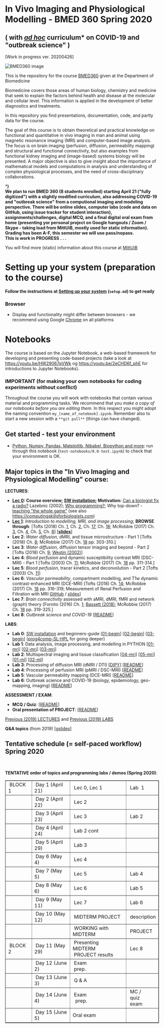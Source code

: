 # In Vivo Imaging and Physiological Modelling - BMED 360 Spring 2020

## ( with [_ad hoc_](./outbreak-science/README_outbr_sci.md) curriculum* on COVID-19 and "outbreak science" )

[Work in progress ver. 20200426]

![BMED360 image](./assets/bmed360_logo.png)

This is the repository for the course [BMED360](https://www.uib.no/en/course/BMED360) given at the Department of Biomedicine<br>

Biomedicine covers those areas of human biology, chemistry and medicine that seek to explain the factors behind health and disease at the molecular and cellular level. This information is applied in the development of better diagnostics and treatments.<br>

In this repository you find presentations, documentation, code, and partly data for the course.

The goal of this course is to obtain theoretical and practical knowledge on functional and quantitative in vivo imaging in man and animal using magnetic resonance imaging (MRI) and computer-based image analysis. The focus is on brain imaging (perfusion, diffusion, permeability mapping) and structural and functional connectivity, but also examples from functional kidney imaging and (image-based) systems biology will be presented. A major objective is also to give insight about the importance of mathematical models and computations in analysis and understanding of complex physiological processes, and the need of cross-disciplinary collaborations.



***) <br>We plan to run BMED 360 (8 students enrolled) starting April 21 ("fully digitized") with a slightly modified curriculum, also addressing COVID-19 and "outbreak science" from a computional imaging and modeling perspective. There will be online slides, computer labs (code and data on GitHub,  using issue tracker for student interaction), assignments/challenges, digital MCQ, and a final digital oral exam from home (presenting yor personal project on Google hangouts / Zoom / Skype - taking load from MittUiB, mostly used for static information). Grading has been A-F, this semester we will use pass/nopass. <br>This is work in PROGRESS . . .**



You will find more (static) information about
this course at [MittUiB](https://mitt.uib.no/courses/22178)




# Setting up your system (preparation to the course)

**Follow the instructions at [Setting up your system](setup.md) (`setup.md`) to get ready**

### Browser
- Display and functionality might differ between browsers - we recommend using Google [Chrome](https://www.google.com/chrome) on all platforms

# Notebooks
The course is based on the Jupyter Notebook, a web-based framework for developing and presenting code-based projects (take a look at https://youtu.be/HW29067qVWk og https://youtu.be/2eCHD6f_phE for introductions to Jupyter Notebooks).

### IMPORTANT (for making your own notebooks for coding experiments without conflict)
Throughout the course you will work with notebooks that contain various material and programming tasks. We recommend that you *make a copy of our notebooks before you are editing them*. In this respect you might adopt the naming convention `my_[name_of_notebook].ipynb`. Remember also to start a new session with a `**git pull**` (things can have changed).


## Get started - test your environment
* [Python, Numpy, Pandas, Matplotlib, Nibabel, Biopython and more](notebooks/0.0-test.ipynb): run through this notebook (`test-notebooks/0.0-test.ipynb`) to check that your environment is OK.<br>



## Major topics in the "In Vivo Imaging and Physiological Modelling" course:


**LECTURES**:

- **[Lec 0](https://docs.google.com/presentation/d/1VZ82RAl2TxBh88FvWEl9K6W1Dcacw1BA32bILS1T-XI/edit?usp=sharing): Course overview; [SW installation](setup.md); Motivation:** [Can a biologist fix a radio?](https://www.cell.com/cancer-cell/pdf/S1535-6108(02)00133-2.pdf) Lazebnic (2002); [Why programming?](https://drive.google.com/file/d/1Zss5kTEgVmoF8PxQpho2yvfNviJOksgv); Why top-down? - [teaching "the whole game"](https://www.fast.ai/2016/10/08/teaching-philosophy) (see also https://computingskillsforbiologists.com)
- **[Lec 1](https://docs.google.com/presentation/d/1fZEID0NKFBdtMsQgzMuNwpvaUa-y7LAIihpap0Y3Q20/edit?usp=sharing)**: _Introduction to modelling, MRI, and image processing_;  **BROWSE through**: [Tofts (2018) Ch. [1](https://drive.google.com/open?id=1s36p4vEXEEfmL3KZqMaHkbu4e58XMgDj), Ch. [2](https://drive.google.com/open?id=1zWhdLIzTFsk92a-XLWj7eW8pHmDs5VEG), Ch. [17](https://drive.google.com/open?id=19U76zBL2ZQrRnhUT-s_GpFzPM29WpJLB), Ch. [18](https://drive.google.com/open?id=1t9vUUJ6Xc4zmCdCjwNJuqhZHo_CV06ad);  McRobbie (2017) Ch. [3](https://drive.google.com/open?id=1igDMEVAnWR3kU1doXTz_X-LygdVLQovJ), Ch. [4](https://drive.google.com/open?id=15_9lHA_6DXZHhQEXH2T-VLNDbV16A1zo), Ch. [5](https://drive.google.com/open?id=14TGT59koVT6ujgYNDwK5G5xOA3LFlcSI), Ch. [8](https://drive.google.com/open?id=1CiCRAslFUb5Q3DZqpbEhkdBJm57vQx4O)] [**[slides](https://docs.google.com/presentation/d/1fZEID0NKFBdtMsQgzMuNwpvaUa-y7LAIihpap0Y3Q20/edit?usp=sharing)**]
- **Lec 2**: _Water diffusion_, dMRI, and tissue microstructure - Part 1 [Tofts (2018) Ch. [8](https://drive.google.com/open?id=1rck9B5qsW0uV49D9588HolNLCRm7g9jy); McRobbie (2017) Ch. [18](https://drive.google.com/open?id=1kAUzG30nGN4a9pPq45jH6pIHPU0EKwyC) pp. 303-310.]
- **Lec 3**: _Water diffusion_, diffusion tensor imaging and beyond - Part 2 [Tofts (2018) Ch. [9](https://drive.google.com/open?id=1ZRfd4iI8q0VmfuEzPVwgkhlHawvrglf3); [Westin (2002)](https://drive.google.com/open?id=1WkAbJi3Xh4sdDdBMiu9yuXEU9UzGKKSs)]
- **Lec 4**: _Blood perfusion_ and dynamic susceptibility contrast MRI (DSC-MRI) - Part 1  [Tofts (2003) Ch. [11](https://drive.google.com/open?id=1DWhL0B8xGc1EL1Ag7J4I2iCMBdHl-2mA); McRobbie (2017) Ch. [18](https://drive.google.com/open?id=1kAUzG30nGN4a9pPq45jH6pIHPU0EKwyC) pp. 311-314.]
- **Lec 5**: _Blood perfusion_, tracer kinetics, and deconvolution - Part 2  [Tofts (2003) Ch. [11](https://drive.google.com/open?id=1DWhL0B8xGc1EL1Ag7J4I2iCMBdHl-2mA)]
- **Lec 6**: _Vascular permeability_, compartment modelling, and T1w dynamic contrast-enhanced MRI (DCE-MRI) [Tofts (2018) Ch. [14](https://drive.google.com/open?id=1Wy6ZGurLkV18q6v1XAlhMRfvLttV2f08); McRobbie (2017) Ch. [18](https://drive.google.com/open?id=1kAUzG30nGN4a9pPq45jH6pIHPU0EKwyC) pp. 316-319; Measurement of Renal Perfusion and Filtration with MRI [GitHub](https://github.com/arvidl/functional-kidney-imaging) / [slides](https://docs.google.com/presentation/d/1WS6ODHrXOfYL-fXLw847EkYR4qcvDJA6bRTvqFE_fIY/edit?usp=sharing)]
- **Lec 7**: _Brain connectivity_ assessed with aMRI, dMRI, fMRI and network (graph) theory  [Fornito (2016) Ch. [1](https://drive.google.com/open?id=179E3CAZsV6LzV7Jb37eHmczuzVLJUB4H); [Bassett (2018)](https://drive.google.com/open?id=1PW30HroQMBLPLDiZsnhJZ-obumW5RaEA); McRobbie (2017) Ch. [18](https://drive.google.com/open?id=1kAUzG30nGN4a9pPq45jH6pIHPU0EKwyC) pp. 319-325.]
- **Lec 8**: _Outbreak science and COVID-19_ [[README](./outbreak-science/README_outbr_sci.md)]

**LABS**:

- **Lab 0**: [SW installation](setup.md) and beginners-guide [[01-begin](./beginners-guide/01-begin-PythonBasicforBusydummiesOnestop.ipynb)] [[02-begin](./beginners-guide/02-begin-image_processing_basics.ipynb)] [[03-begin](./beginners-guide/03-begin-pandas-basics.ipynb)] ([prog4comp-SL-HPL](./prog4comp-SL-HPL) for going deeper)
- **Lab 1**: Data analysis, image processing, and modelling in PYTHON [[01-mri](./mri/01-mri-intro.ipynb)] [[02-mri](./mri/02-mri-multispectral.ipynb)] [[03-mri](./mri/03-mri-snr-cnr.ipynb)]
- **Lab 2**: Multispectral imaging and tissue classification [[04-mri](./mri/04-mri-knn-tissue-classification.ipynb)] [[05-mri](./mri/05-mri-kmeans-tissue-classification.ipynb)] [[01-ml](./machine-learning/01-intro-example.ipynb)] [[02-ml](./machine-learning/02-extensive-example.ipynb)]
- **Lab 3**: Processing of diffusion MRI (dMRI / DTI)  [[DIPY](https://dipy.org)]  [[README](./diffusion/README_diff.md)]
- **Lab 4**: Processing of perfusion MRI (pMRI / DSC-MRI)  [[README](./perfusion/README_perf.md)]
- **Lab 5**: Vascular permeability mapping (DCE-MRI) [[README](./permeability/README_perm.md)]
- **Lab 6**: Outbreak science and COVID-19 (biology, epidemiology, geo-mapping, imaging)  [[README](./outbreak-science/README_outbr_sci.md)]



**ASSESSMENT / EXAM**:

- **MCQ / Quiz**: [[README](./exam/README.md)]
- **Oral presentation of PROJECT**: [[README](./exam/README.md)]



[Previous (2019) LECTURES](https://sites.google.com/site/bmed360/courses) and
[Previous (2019) LABS](https://sites.google.com/site/bmed360/labs)

**Q&A topics** (from 2019) [[gslides](https://docs.google.com/presentation/d/1-9HeVb1ewBLVVxcrh2-JRnepcPxPisZW_tgSfYVYp54/edit?usp=sharing)]


## Tentative schedule (= self-paced workflow) Spring 2020

<p>&nbsp;</p>
<div><strong>TENTATIVE order of topics and programming labs / demos (Spring 2020)</strong>:</div>
<div>
<table border="1" cellspacing="0">
<tbody>
<tr>
<td>&nbsp;BLOCK 1</td>
<td>&nbsp;Day 1 (April 21)</td>
<td>&nbsp;Lec 0, Lec 1</td>
<td>&nbsp;Lab &nbsp;1</td>
</tr>
<tr>
<td>&nbsp;</td>
<td>&nbsp;Day 2 (April 22)</td>
<td>&nbsp;Lec 2</td>
<td>&nbsp;</td>
</tr>
<tr>
<td>&nbsp;</td>
<td>&nbsp;Day 3 (April 23)</td>
<td>&nbsp;Lec 3</td>
<td>&nbsp;Lab 2</td>
</tr>
<tr>
<td>&nbsp;</td>
<td>&nbsp;Day 4 (April 24)</td>
<td>&nbsp;Lab 2 cont</td>
<td>&nbsp;</td>
</tr>
<tr>
<td>&nbsp;</td>
<td>&nbsp;Day 5 (April 29)</td>
<td>&nbsp;Lab 3</td>
<td>&nbsp;</td>
</tr>
<tr>
<td>&nbsp;</td>
<td>&nbsp;Day 6 (May 4)</td>
<td>&nbsp;Lec 4</td>
<td>&nbsp;</td>
</tr>
<tr>
<td>&nbsp;</td>
<td>&nbsp;Day 7 (May 5)</td>
<td>&nbsp;Lec 5</td>
<td>&nbsp;Lab 4</td>
</tr>
<tr>
<td>&nbsp;</td>
<td>&nbsp;Day 8 (May 6)</td>
<td>&nbsp;Lec 6</td>
<td>&nbsp;Lab 5</td>
</tr>
<tr>
<td>&nbsp;</td>
<td>&nbsp;Day 9 (May 11)</td>
<td>&nbsp;Lec 7</td>
<td>&nbsp;Lab 6</td>
</tr>
<tr>
<td>&nbsp;</td>
<td>&nbsp;Day 10 (May 12)</td>
<td>&nbsp;MIDTERM PROJECT</td>
<td>&nbsp;description</td>
</tr>
<tr>
<td>&nbsp;</td>
<td>&nbsp;</td>
<td>&nbsp;WORKING with MIDTERM</td>
<td>&nbsp;PROJECT</td>
</tr>
<tr>
<td>&nbsp;BLOCK 2</td>
<td>&nbsp;Day 11 (May 29)</td>
<td>&nbsp;Presenting MIDTERM<span>&nbsp;</span><br />&nbsp;PROJECT results&nbsp;</td>
<td>&nbsp;Lec 8</td>
</tr>
<tr>
<td>&nbsp;</td>
<td>&nbsp;Day 12 (June 2)</td>
<td>&nbsp;Exam<br />&nbsp;prep.</td>
<td>&nbsp;</td>
</tr>
<tr>
<td>&nbsp;</td>
<td>&nbsp;Day 13 (June 3)</td>
<td>&nbsp;Q &amp; A</td>
<td>&nbsp;</td>
</tr>
<tr>
<td>&nbsp;</td>
<td>&nbsp;Day 14 (June 4)</td>
<td>&nbsp;Exam<br />&nbsp;&nbsp;prep.</td>
<td>&nbsp;MC /<br />&nbsp;quiz<br />&nbsp;exam</td>
</tr>
<tr>
<td>&nbsp;</td>
<td>&nbsp;Day 15 (June 5)</td>
<td>Oral exam</td>
<td>&nbsp;</td>
</tr>
</tbody>
</table>
</div>
<p>&nbsp;</p>


<!--

**[[Schedule](https://docs.google.com/presentation/d/1QmLPof1lMRLO7JJ7fk_dvqsJUQ89pBKZNwDXy6V20rM/edit?usp=sharing)] for Block2 (June 3-7, 2019)**

<p>&nbsp;</p>
<div><strong>Order of lectures and programming labs / demos (tentative schedule Spring 2019)</strong>:</div>
<div>
<table border="1" cellspacing="0">
<tbody>
<tr>
<td>&nbsp;BLOCK 1</td>
<td>&nbsp;Day 1 (April 24)</td>
<td>&nbsp;Lec 1</td>
<td>&nbsp;Lab &nbsp;1</td>
</tr>
<tr>
<td>&nbsp;</td>
<td>&nbsp;Day 2 (April 26)</td>
<td>&nbsp;Lec 2</td>
<td>&nbsp;</td>
</tr>
<tr>
<td>&nbsp;</td>
<td>&nbsp;Day 3 (April 29)</td>
<td>&nbsp;Lec 3</td>
<td>&nbsp;Lab 2</td>
</tr>
<tr>
<td>&nbsp;</td>
<td>&nbsp;Day 4 (April 30)</td>
<td>&nbsp;Lab 2 cont</td>
<td>&nbsp;</td>
</tr>
<tr>
<td>&nbsp;</td>
<td>&nbsp;Day 5 (May 3)</td>
<td>&nbsp;Lab 3</td>
<td>&nbsp;</td>
</tr>
<tr>
<td>&nbsp;</td>
<td>&nbsp;Day 6 (May 6)</td>
<td>&nbsp;Lec 4</td>
<td>&nbsp;</td>
</tr>
<tr>
<td>&nbsp;</td>
<td>&nbsp;Day 7 (May 7)</td>
<td>&nbsp;Lec 5</td>
<td>&nbsp;Lab 4</td>
</tr>
<tr>
<td>&nbsp;</td>
<td>&nbsp;Day 8 (May 8)</td>
<td>&nbsp;Lec 6</td>
<td>&nbsp;Lab 5</td>
</tr>
<tr>
<td>&nbsp;</td>
<td>&nbsp;Day 9 (May 13)</td>
<td>&nbsp;Lec 7</td>
<td>&nbsp;Lab 6</td>
</tr>
<tr>
<td>&nbsp;</td>
<td>&nbsp;Day 10 (May 14)</td>
<td>&nbsp;Home prj</td>
<td>&nbsp;present</td>
</tr>
<tr>
<td>&nbsp;</td>
<td>&nbsp;</td>
<td>&nbsp;HOME<br />PROJECT</td>
<td>&nbsp;</td>
</tr>
<tr>
<td>&nbsp;BLOCK 2</td>
<td>&nbsp;Day 11 (June 3)</td>
<td>&nbsp;Home<span>&nbsp;</span><br />project results&nbsp;</td>
<td>&nbsp;Lec 8</td>
</tr>
<tr>
<td>&nbsp;</td>
<td>&nbsp;Day 12 (June 4)</td>
<td>&nbsp;Exam<br />&nbsp;prep.</td>
<td>&nbsp;</td>
</tr>
<tr>
<td>&nbsp;</td>
<td>&nbsp;Day 13 (June 5)</td>
<td>&nbsp;Q &amp; A</td>
<td>&nbsp;</td>
</tr>
<tr>
<td>&nbsp;</td>
<td>&nbsp;Day 14 (June 6)</td>
<td>&nbsp;Exam<br />&nbsp;&nbsp;prep.</td>
<td>&nbsp;MC /<br />&nbsp;quiz<br />&nbsp;exam</td>
</tr>
<tr>
<td>&nbsp;</td>
<td>&nbsp;Day 15 (June 7)</td>
<td>Oral exam</td>
<td>&nbsp;</td>
</tr>
</tbody>
</table>
</div>
<p>&nbsp;</p>

-->
